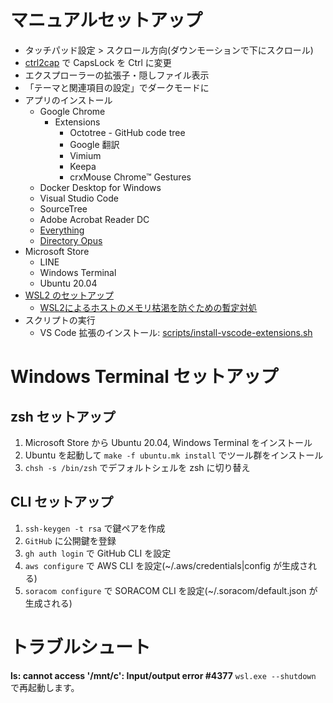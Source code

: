 # マニュアルセットアップ

- タッチパッド設定 > スクロール方向(ダウンモーションで下にスクロール)
- [ctrl2cap](https://docs.microsoft.com/en-us/sysinternals/downloads/ctrl2cap) で CapsLock を Ctrl に変更
- エクスプローラーの拡張子・隠しファイル表示
- 「テーマと関連項目の設定」でダークモードに
- アプリのインストール
  - Google Chrome
    - Extensions
      - Octotree - GitHub code tree
      - Google 翻訳
      - Vimium
      - Keepa
      - crxMouse Chrome™ Gestures
  - Docker Desktop for Windows
  - Visual Studio Code
  - SourceTree
  - Adobe Acrobat Reader DC
  - [Everything](https://www.voidtools.com/downloads/)
  - [Directory Opus](https://www.gpsoft.com.au/)
- Microsoft Store
  - LINE
  - Windows Terminal
  - Ubuntu 20.04
- [WSL2 のセットアップ](https://docs.microsoft.com/ja-jp/windows/wsl/install-win10)
  - [WSL2によるホストのメモリ枯渇を防ぐための暫定対処](https://qiita.com/yoichiwo7/items/e3e13b6fe2f32c4c6120)
- スクリプトの実行
  - VS Code 拡張のインストール: [scripts/install-vscode-extensions.sh](../scripts/install-vscode-extensions.sh)

# Windows Terminal セットアップ

## zsh セットアップ
1. Microsoft Store から Ubuntu 20.04, Windows Terminal をインストール
2. Ubuntu を起動して `make -f ubuntu.mk install` でツール群をインストール
3. `chsh -s /bin/zsh` でデフォルトシェルを zsh に切り替え

## CLI セットアップ
1. `ssh-keygen -t rsa` で鍵ペアを作成
2. `GitHub` に公開鍵を登録
3. `gh auth login` で GitHub CLI を設定
4. `aws configure` で AWS CLI を設定(~/.aws/credentials|config が生成される)
5. `soracom configure` で SORACOM CLI を設定(~/.soracom/default.json が生成される)

# トラブルシュート

**ls: cannot access '/mnt/c': Input/output error #4377**
`wsl.exe --shutdown` で再起動します。
